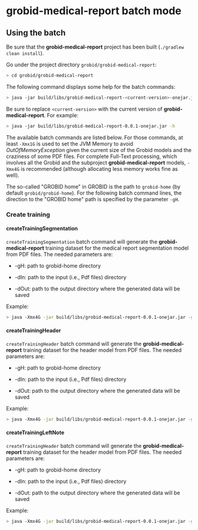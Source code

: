 <h1>grobid-medical-report batch mode</h1>

## Using the batch

Be sure that the __grobid-medical-report__ project has been built (`./gradlew clean install`).

Go under the project directory `grobid/grobid-medical-report`:
```bash
> cd grobid/grobid-medical-report
```

The following command displays some help for the batch commands:
```bash
> java -jar build/libs/grobid-medical-report-<current-version>-onejar.jar -h
```

Be sure to replace `<current-version>` with the current version of __grobid-medical-report__. For example:
```bash
> java -jar build/libs/grobid-medical-report-0.0.1-onejar.jar -h
```

The available batch commands are listed below. For those commands, at least `-Xmx1G` is used to set the JVM Memory to avoid *OutOfMemoryException* given the current size of the Grobid models and the craziness of some PDF files. For complete Full-Text processing, which involves all the Grobid and the subproject __grobid-medical-report__ models, `-Xmx4G` is recommended (although allocating less memory works fine as well).

The so-called "GROBID home" in GROBID is the path to `grobid-home` (by default `grobid/grobid-home`). For the following batch command lines, the direction to the "GROBID home" path is specified by the parameter `-gH`.

### Create training

#### createTrainingSegmentation
`createTrainingSegmentation` batch command will generate the __grobid-medical-report__ training dataset for the medical report segmentation model from PDF files. The needed parameters are:

* -gH: path to grobid-home directory

* -dIn: path to the input (i.e., Pdf files) directory

* -dOut: path to the output directory where the generated data will be saved

Example:
```bash
> java -Xmx4G -jar build/libs/grobid-medical-report-0.0.1-onejar.jar -gH ../grobid-home -dIn ~/path_to_input_directory/ -dOut ~/path_to_output_directory -exe createTrainingSegmentation
```

#### createTrainingHeader
`createTrainingHeader` batch command will generate the __grobid-medical-report__ training dataset for the header model from PDF files. The needed parameters are:

* -gH: path to grobid-home directory

* -dIn: path to the input (i.e., Pdf files) directory 

* -dOut: path to the output directory where the generated data will be saved

Example:
```bash
> java -Xmx4G -jar build/libs/grobid-medical-report-0.0.1-onejar.jar -gH ../grobid-home -dIn ~/path_to_input_directory/ -dOut ~/path_to_output_directory -exe createTrainingHeader
```

#### createTrainingLeftNote
`createTrainingHeader` batch command will generate the __grobid-medical-report__ training dataset for the header model from PDF files. The needed parameters are:

* -gH: path to grobid-home directory

* -dIn: path to the input (i.e., Pdf files) directory

* -dOut: path to the output directory where the generated data will be saved

Example:
```bash
> java -Xmx4G -jar build/libs/grobid-medical-report-0.0.1-onejar.jar -gH ../grobid-home -dIn ~/path_to_input_directory/ -dOut ~/path_to_output_directory -exe createTrainingLeftNote
```
